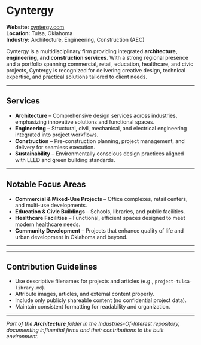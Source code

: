 # Cyntergy

**Website:** [cyntergy.com](https://cyntergy.com)  
**Location:** Tulsa, Oklahoma  
**Industry:** Architecture, Engineering, Construction (AEC)

Cyntergy is a multidisciplinary firm providing integrated **architecture, engineering, and construction services**. With a strong regional presence and a portfolio spanning commercial, retail, education, healthcare, and civic projects, Cyntergy is recognized for delivering creative design, technical expertise, and practical solutions tailored to client needs.

---

## Services

- **Architecture** – Comprehensive design services across industries, emphasizing innovative solutions and functional spaces.  
- **Engineering** – Structural, civil, mechanical, and electrical engineering integrated into project workflows.  
- **Construction** – Pre-construction planning, project management, and delivery for seamless execution.  
- **Sustainability** – Environmentally conscious design practices aligned with LEED and green building standards.  

---

## Notable Focus Areas

- **Commercial & Mixed-Use Projects** – Office complexes, retail centers, and multi-use developments.  
- **Education & Civic Buildings** – Schools, libraries, and public facilities.  
- **Healthcare Facilities** – Functional, efficient spaces designed to meet modern healthcare needs.  
- **Community Development** – Projects that enhance quality of life and urban development in Oklahoma and beyond.  

---


---

## Contribution Guidelines

- Use descriptive filenames for projects and articles (e.g., `project-tulsa-library.md`).  
- Attribute images, articles, and external content properly.  
- Include only publicly shareable content (no confidential project data).  
- Maintain consistent formatting for readability and organization.  

---

*Part of the **Architecture** folder in the Industries-Of-Interest repository, documenting influential firms and their contributions to the built environment.*
